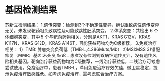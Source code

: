 # 基因检测结果
苏新立检测结果：
1.遗传突变：检测到3个不确定性变异，确认跟致病性遗传变异无关。未发现靶药相关致病性及可能致病性胚系突变。
2.体系突变：共检出 6 个体细胞突变，其中 5 个与靶向药物相关，分别是AKT1，KRAS G12V，KRAS K117N，KRAS G12D，KRAS A146T，可能获益药物均为C级推荐。
3.免疫治疗相关：
1）TMB: 肿瘤突变负荷低（TMB-L,4.286Muts/Mb）
2)MSI:MSS
3)错配修复（MMR）基因:未突变
结论：患者没有检测到致病性遗传变异，没有遗传风险相关基因。靶向治疗获益药物均为C级推荐，一线治疗获益低，二线治疗可考虑尝试使用。免疫治疗中，患者TMB-L，单用免疫治疗疗效欠佳。微卫星稳定，提示免疫治疗敏感性低。如考虑免疫治疗，需考虑联合治疗方案。
# 